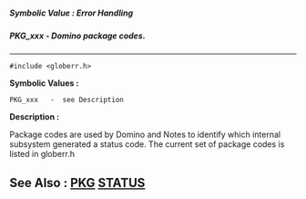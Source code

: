 ##### Symbolic Value : Error Handling
##### PKG_xxx - Domino package codes.
---
```
#include <globerr.h>
```

**Symbolic Values :**

	PKG_xxx	  -  see Description


**Description :**

Package codes are used by Domino and Notes to identify which internal subsystem generated a status code.  The current set of package codes is listed in globerr.h


**See Also :**
[PKG](/domino-c-api-docs/reference/Func/PKG)
[STATUS](/domino-c-api-docs/reference/Data/STATUS)
---

